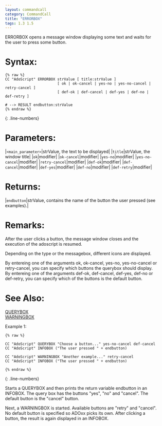 ```yaml
---
layout: commandcall
category: CommandCall
title: "ERRORBOX"
tags: 1.3 1.5
---
```


ERRORBOX opens a message window displaying some text and waits for the user to press some button.

# Syntax:  

```adoscript
{% raw %}
CC "AdoScript" ERRORBOX strValue [ title:strValue ] 
						[ ok | ok-cancel | yes-no | yes-no-cancel | retry-cancel ] 
						[ def-ok | def-cancel | def-yes | def-no | def-retry ]  

# --> RESULT endbutton:strValue
{% endraw %}
```
{: .line-numbers}

# Parameters:  

|`<main_parameter>`|strValue, the text to be displayed|
|`title`|strValue, the window title|
|`ok`|modifier|
|`ok-cancel`|modifier|
|`yes-no`|modifier|
|`yes-no-cancel`|modifier|
|`retry-cancel`|modifier|
|`def-ok`|modifier|
|`def-cancel`|modifier|
|`def-yes`|modifier|
|`def-no`|modifier|
|`def-retry`|modifier|

# Returns:  

|`endbutton`|strValue, contains the name of the button the user pressed (see examples).|

# Remarks:

After the user clicks a button, the message window closes and the execution of the adoscript is resumed.

Depending on the type or the messagebox, different icons are displayed.

By entereing one of the arguments ok, ok-cancel, yes-no, yes-no-cancel or retry-cancel, you can specify which buttons the querybox should display. By entereing one of the arguments def-ok, def-cancel, def-yes, def-no or def-retry, you can specify which of the buttons is the default button.

# See Also:  

[QUERYBOX](querybox.html "QUERYBOX")  
[WARNINGBOX](warningbox.html "WARNINGBOX")  


Example 1:

```adoscript
{% raw %}

CC "AdoScript" QUERYBOX "Choose a button..." yes-no-cancel def-cancel
CC "AdoScript" INFOBOX ("The user pressed " + endbutton)

CC "AdoScript" WARNINGBOX "Another example..." retry-cancel
CC "AdoScript" INFOBOX ("The user pressed " + endbutton)

{% endraw %}
```
{: .line-numbers}

Starts a QUERYBOX and then prints the return variable endbutton in an INFOBOX. The query box has the buttons "yes", "no" and "cancel". The default button is the "cancel" button.

Next, a WARNINGBOX is started. Available buttons are "retry" and "cancel". No default button is specified so ADOxx picks its own. After clicking a button, the result is again displayed in an INFOBOX.  
